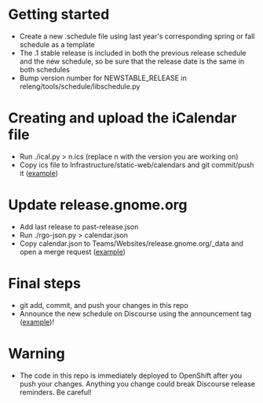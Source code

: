# Getting started

* Create a new .schedule file using last year's corresponding spring or fall schedule as a template
* The .1 stable release is included in both the previous release schedule and the new schedule, so be sure that the release date is the same in both schedules
* Bump version number for NEWSTABLE_RELEASE in releng/tools/schedule/libschedule.py

# Creating and upload the iCalendar file

* Run ./ical.py > n.ics (replace n with the version you are working on)
* Copy ics file to Infrastructure/static-web/calendars and git commit/push it ([example](https://gitlab.gnome.org/Infrastructure/static-web/-/commit/a887c9e44b36dfa6c96db093356f3222bef7d977))

# Update release.gnome.org

* Add last release to past-release.json
* Run ./rgo-json.py > calendar.json
* Copy calendar.json to Teams/Websites/release.gnome.org/_data and open a merge request ([example](https://gitlab.gnome.org/Teams/Websites/release.gnome.org/-/commit/3e0912d27b234ed64cb13ae875d1bfb34ac85054))

# Final steps

* git add, commit, and push your changes in this repo
* Announce the new schedule on Discourse using the announcement tag ([example](https://discourse.gnome.org/t/gnome-44-release-schedule-available/11386))!

# Warning

* The code in this repo is immediately deployed to OpenShift after you push your changes. Anything you change could break Discourse release reminders. Be careful!
